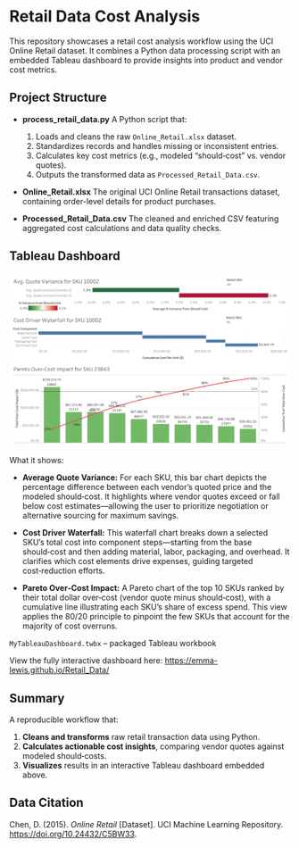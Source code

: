 # Retail Data Cost Analysis

This repository showcases a retail cost analysis workflow using the UCI Online Retail dataset. It combines a Python data processing script with an embedded Tableau dashboard to provide insights into product and vendor cost metrics.

## Project Structure

* **process\_retail\_data.py**
  A Python script that:

  1. Loads and cleans the raw `Online_Retail.xlsx` dataset.
  2. Standardizes records and handles missing or inconsistent entries.
  3. Calculates key cost metrics (e.g., modeled “should‑cost” vs. vendor quotes).
  4. Outputs the transformed data as `Processed_Retail_Data.csv`.

* **Online\_Retail.xlsx**
  The original UCI Online Retail transactions dataset, containing order-level details for product purchases.

* **Processed\_Retail\_Data.csv**
  The cleaned and enriched CSV featuring aggregated cost calculations and data quality checks.

## Tableau Dashboard

![Dashboard Preview](tableau_dashboard/preview.png)

What it shows:

* **Average Quote Variance:** For each SKU, this bar chart depicts the percentage difference between each vendor’s quoted price and the modeled should‑cost. It highlights where vendor quotes exceed or fall below cost estimates—allowing the user to prioritize negotiation or alternative sourcing for maximum savings.

* **Cost Driver Waterfall:** This waterfall chart breaks down a selected SKU’s total cost into component steps—starting from the base should‑cost and then adding material, labor, packaging, and overhead. It clarifies which cost elements drive expenses, guiding targeted cost‑reduction efforts.

* **Pareto Over‑Cost Impact:** A Pareto chart of the top 10 SKUs ranked by their total dollar over‑cost (vendor quote minus should‑cost), with a cumulative line illustrating each SKU’s share of excess spend. This view applies the 80/20 principle to pinpoint the few SKUs that account for the majority of cost overruns.

`MyTableauDashboard.twbx` – packaged Tableau workbook

View the fully interactive dashboard here:
https://emma-lewis.github.io/Retail_Data/

## Summary

A reproducible workflow that:

1. **Cleans and transforms** raw retail transaction data using Python.
2. **Calculates actionable cost insights**, comparing vendor quotes against modeled should‑costs.
3. **Visualizes** results in an interactive Tableau dashboard embedded above.

## Data Citation

Chen, D. (2015). *Online Retail* [Dataset]. UCI Machine Learning Repository. https://doi.org/10.24432/C5BW33.
